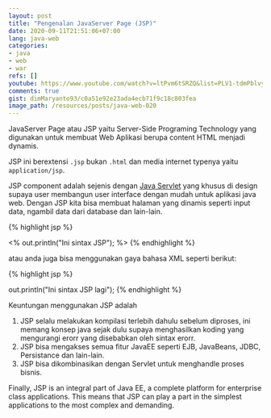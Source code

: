 ```yaml
---
layout: post
title: "Pengenalan JavaServer Page (JSP)"
date: 2020-09-11T21:51:06+07:00
lang: java-web
categories:
- java
- web
- war
refs: []
youtube: https://www.youtube.com/watch?v=ltPvm6tSRZQ&list=PLV1-tdmPblvyaCTcYR9u7k4G24uVDZT0v&index=19
comments: true
gist: dimMaryanto93/c0a51e92e23ada4ecb71f9c18c803fea
image_path: /resources/posts/java-web-020
---
```


JavaServer Page atau JSP yaitu Server-Side Programing Technology yang digunakan untuk membuat Web Aplikasi berupa content HTML menjadi dynamis. 

JSP ini berextensi ```.jsp``` bukan ```.html``` dan media internet typenya yaitu ```application/jsp```.

JSP component adalah sejenis dengan [Java Servlet](http://www.oracle.com/technetwork/java/index-jsp-135475.html) yang khusus di design supaya user membangun user interface dengan mudah untuk aplikasi java web. Dengan JSP kita bisa membuat halaman yang dinamis seperti input data, ngambil data dari database dan lain-lain.

{% highlight jsp %}
<html>
<head><title>Belajar Web Pages dengan JSP</title></head>
<body>
<!-- ini code java dalam html -->
  <%  out.println("Ini sintax JSP"); %>
</body>
</html>
{% endhighlight %}

atau anda juga bisa menggunakan gaya bahasa XML seperti berikut:

{% highlight jsp %}
<html>
<head><title>Belajar Web Pages dengan JSP</title></head>
<body>
<!-- ini syntax JSP dengan xml format -->
  <jsp:scriptlet>
    out.println("Ini sintax JSP lagi");
  </jsp:scriptlet>
</body>
</html>
{% endhighlight %}

Keuntungan menggunakan JSP adalah

1. JSP selalu melakukan kompilasi terlebih dahulu sebelum diproses, ini memang konsep java sejak dulu supaya menghasilkan koding yang mengurangi erorr yang disebabkan oleh sintax erorr.
2. JSP bisa mengakses semua fitur JavaEE seperti EJB, JavaBeans, JDBC, Persistance dan lain-lain.
3. JSP bisa dikombinasikan dengan Servlet untuk menghandle proses bisnis.

Finally, JSP is an integral part of Java EE, a complete platform for enterprise class applications. This means that JSP can play a part in the simplest applications to the most complex and demanding.
